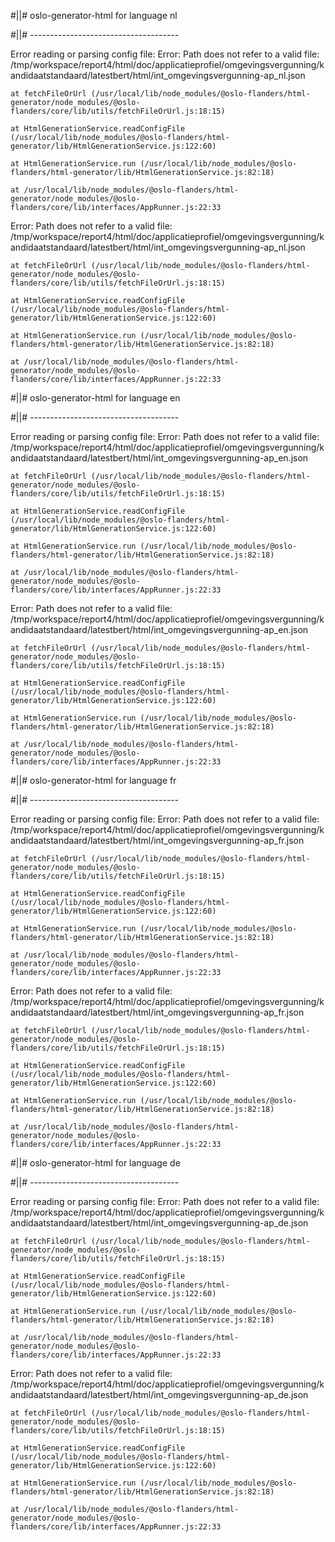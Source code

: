 #||# oslo-generator-html for language nl  

#||# -------------------------------------  

Error reading or parsing config file: Error: Path does not refer to a valid file: /tmp/workspace/report4/html/doc/applicatieprofiel/omgevingsvergunning/kandidaatstandaard/latestbert/html/int_omgevingsvergunning-ap_nl.json

    at fetchFileOrUrl (/usr/local/lib/node_modules/@oslo-flanders/html-generator/node_modules/@oslo-flanders/core/lib/utils/fetchFileOrUrl.js:18:15)

    at HtmlGenerationService.readConfigFile (/usr/local/lib/node_modules/@oslo-flanders/html-generator/lib/HtmlGenerationService.js:122:60)

    at HtmlGenerationService.run (/usr/local/lib/node_modules/@oslo-flanders/html-generator/lib/HtmlGenerationService.js:82:18)

    at /usr/local/lib/node_modules/@oslo-flanders/html-generator/node_modules/@oslo-flanders/core/lib/interfaces/AppRunner.js:22:33

Error: Path does not refer to a valid file: /tmp/workspace/report4/html/doc/applicatieprofiel/omgevingsvergunning/kandidaatstandaard/latestbert/html/int_omgevingsvergunning-ap_nl.json

    at fetchFileOrUrl (/usr/local/lib/node_modules/@oslo-flanders/html-generator/node_modules/@oslo-flanders/core/lib/utils/fetchFileOrUrl.js:18:15)

    at HtmlGenerationService.readConfigFile (/usr/local/lib/node_modules/@oslo-flanders/html-generator/lib/HtmlGenerationService.js:122:60)

    at HtmlGenerationService.run (/usr/local/lib/node_modules/@oslo-flanders/html-generator/lib/HtmlGenerationService.js:82:18)

    at /usr/local/lib/node_modules/@oslo-flanders/html-generator/node_modules/@oslo-flanders/core/lib/interfaces/AppRunner.js:22:33

#||# oslo-generator-html for language en  

#||# -------------------------------------  

Error reading or parsing config file: Error: Path does not refer to a valid file: /tmp/workspace/report4/html/doc/applicatieprofiel/omgevingsvergunning/kandidaatstandaard/latestbert/html/int_omgevingsvergunning-ap_en.json

    at fetchFileOrUrl (/usr/local/lib/node_modules/@oslo-flanders/html-generator/node_modules/@oslo-flanders/core/lib/utils/fetchFileOrUrl.js:18:15)

    at HtmlGenerationService.readConfigFile (/usr/local/lib/node_modules/@oslo-flanders/html-generator/lib/HtmlGenerationService.js:122:60)

    at HtmlGenerationService.run (/usr/local/lib/node_modules/@oslo-flanders/html-generator/lib/HtmlGenerationService.js:82:18)

    at /usr/local/lib/node_modules/@oslo-flanders/html-generator/node_modules/@oslo-flanders/core/lib/interfaces/AppRunner.js:22:33

Error: Path does not refer to a valid file: /tmp/workspace/report4/html/doc/applicatieprofiel/omgevingsvergunning/kandidaatstandaard/latestbert/html/int_omgevingsvergunning-ap_en.json

    at fetchFileOrUrl (/usr/local/lib/node_modules/@oslo-flanders/html-generator/node_modules/@oslo-flanders/core/lib/utils/fetchFileOrUrl.js:18:15)

    at HtmlGenerationService.readConfigFile (/usr/local/lib/node_modules/@oslo-flanders/html-generator/lib/HtmlGenerationService.js:122:60)

    at HtmlGenerationService.run (/usr/local/lib/node_modules/@oslo-flanders/html-generator/lib/HtmlGenerationService.js:82:18)

    at /usr/local/lib/node_modules/@oslo-flanders/html-generator/node_modules/@oslo-flanders/core/lib/interfaces/AppRunner.js:22:33

#||# oslo-generator-html for language fr  

#||# -------------------------------------  

Error reading or parsing config file: Error: Path does not refer to a valid file: /tmp/workspace/report4/html/doc/applicatieprofiel/omgevingsvergunning/kandidaatstandaard/latestbert/html/int_omgevingsvergunning-ap_fr.json

    at fetchFileOrUrl (/usr/local/lib/node_modules/@oslo-flanders/html-generator/node_modules/@oslo-flanders/core/lib/utils/fetchFileOrUrl.js:18:15)

    at HtmlGenerationService.readConfigFile (/usr/local/lib/node_modules/@oslo-flanders/html-generator/lib/HtmlGenerationService.js:122:60)

    at HtmlGenerationService.run (/usr/local/lib/node_modules/@oslo-flanders/html-generator/lib/HtmlGenerationService.js:82:18)

    at /usr/local/lib/node_modules/@oslo-flanders/html-generator/node_modules/@oslo-flanders/core/lib/interfaces/AppRunner.js:22:33

Error: Path does not refer to a valid file: /tmp/workspace/report4/html/doc/applicatieprofiel/omgevingsvergunning/kandidaatstandaard/latestbert/html/int_omgevingsvergunning-ap_fr.json

    at fetchFileOrUrl (/usr/local/lib/node_modules/@oslo-flanders/html-generator/node_modules/@oslo-flanders/core/lib/utils/fetchFileOrUrl.js:18:15)

    at HtmlGenerationService.readConfigFile (/usr/local/lib/node_modules/@oslo-flanders/html-generator/lib/HtmlGenerationService.js:122:60)

    at HtmlGenerationService.run (/usr/local/lib/node_modules/@oslo-flanders/html-generator/lib/HtmlGenerationService.js:82:18)

    at /usr/local/lib/node_modules/@oslo-flanders/html-generator/node_modules/@oslo-flanders/core/lib/interfaces/AppRunner.js:22:33

#||# oslo-generator-html for language de  

#||# -------------------------------------  

Error reading or parsing config file: Error: Path does not refer to a valid file: /tmp/workspace/report4/html/doc/applicatieprofiel/omgevingsvergunning/kandidaatstandaard/latestbert/html/int_omgevingsvergunning-ap_de.json

    at fetchFileOrUrl (/usr/local/lib/node_modules/@oslo-flanders/html-generator/node_modules/@oslo-flanders/core/lib/utils/fetchFileOrUrl.js:18:15)

    at HtmlGenerationService.readConfigFile (/usr/local/lib/node_modules/@oslo-flanders/html-generator/lib/HtmlGenerationService.js:122:60)

    at HtmlGenerationService.run (/usr/local/lib/node_modules/@oslo-flanders/html-generator/lib/HtmlGenerationService.js:82:18)

    at /usr/local/lib/node_modules/@oslo-flanders/html-generator/node_modules/@oslo-flanders/core/lib/interfaces/AppRunner.js:22:33

Error: Path does not refer to a valid file: /tmp/workspace/report4/html/doc/applicatieprofiel/omgevingsvergunning/kandidaatstandaard/latestbert/html/int_omgevingsvergunning-ap_de.json

    at fetchFileOrUrl (/usr/local/lib/node_modules/@oslo-flanders/html-generator/node_modules/@oslo-flanders/core/lib/utils/fetchFileOrUrl.js:18:15)

    at HtmlGenerationService.readConfigFile (/usr/local/lib/node_modules/@oslo-flanders/html-generator/lib/HtmlGenerationService.js:122:60)

    at HtmlGenerationService.run (/usr/local/lib/node_modules/@oslo-flanders/html-generator/lib/HtmlGenerationService.js:82:18)

    at /usr/local/lib/node_modules/@oslo-flanders/html-generator/node_modules/@oslo-flanders/core/lib/interfaces/AppRunner.js:22:33

